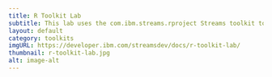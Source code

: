 ```yaml
---
title: R Toolkit Lab
subtitle: This lab uses the com.ibm.streams.rproject Streams toolkit to execute an R script on tuples flowing through a Streams application.
layout: default
category: toolkits
imgURL: https://developer.ibm.com/streamsdev/docs/r-toolkit-lab/
thumbnail: r-toolkit-lab.jpg
alt: image-alt
---
```

